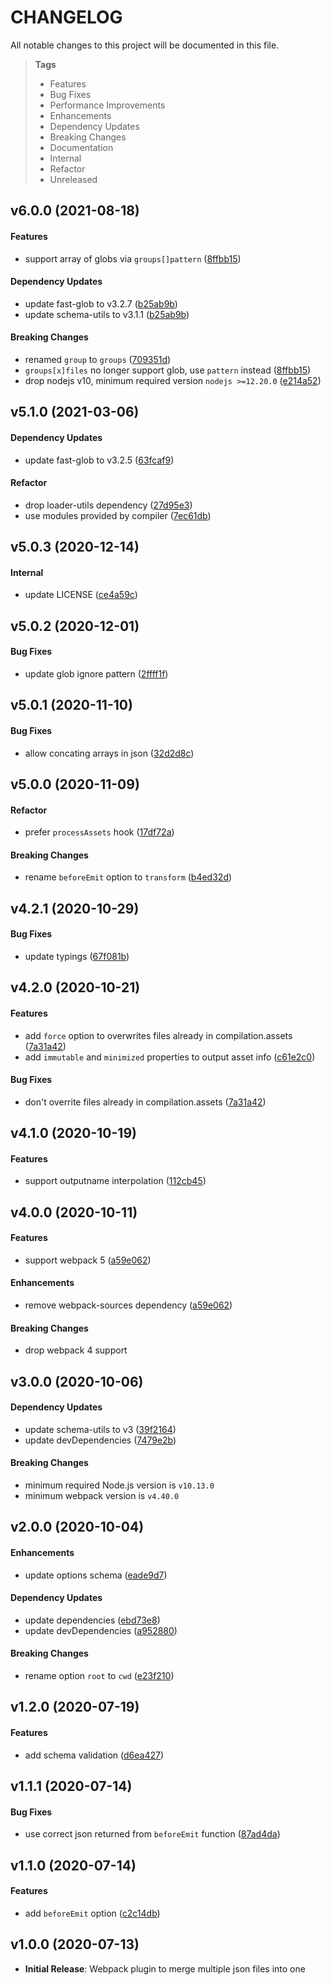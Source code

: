 # CHANGELOG

All notable changes to this project will be documented in this file.

> **Tags**
>
> - Features
> - Bug Fixes
> - Performance Improvements
> - Enhancements
> - Dependency Updates
> - Breaking Changes
> - Documentation
> - Internal
> - Refactor
> - Unreleased

## v6.0.0 (2021-08-18)

#### Features

- support array of globs via `groups[]pattern` ([8ffbb15](https://github.com/sibiraj-s/merge-json-webpack-plugin/commit/8ffbb15))

#### Dependency Updates

- update fast-glob to v3.2.7 ([b25ab9b](https://github.com/sibiraj-s/merge-json-webpack-plugin/commit/b25ab9b))
- update schema-utils to v3.1.1 ([b25ab9b](https://github.com/sibiraj-s/merge-json-webpack-plugin/commit/b25ab9b))

#### Breaking Changes

- renamed `group` to `groups` ([709351d](https://github.com/sibiraj-s/merge-json-webpack-plugin/commit/709351d))
- `groups[x]files` no longer support glob, use `pattern` instead ([8ffbb15](https://github.com/sibiraj-s/merge-json-webpack-plugin/commit/8ffbb15))
- drop nodejs v10, minimum required version `nodejs >=12.20.0` ([e214a52](https://github.com/sibiraj-s/merge-json-webpack-plugin/commit/e214a52))

## v5.1.0 (2021-03-06)

#### Dependency Updates

- update fast-glob to v3.2.5 ([63fcaf9](https://github.com/sibiraj-s/merge-json-webpack-plugin/commit/63fcaf9))

#### Refactor

- drop loader-utils dependency ([27d95e3](https://github.com/sibiraj-s/merge-json-webpack-plugin/commit/27d95e3))
- use modules provided by compiler ([7ec61db](https://github.com/sibiraj-s/merge-json-webpack-plugin/commit/7ec61db))

## v5.0.3 (2020-12-14)

#### Internal

- update LICENSE ([ce4a59c](https://github.com/sibiraj-s/merge-json-webpack-plugin/commit/ce4a59c))

## v5.0.2 (2020-12-01)

#### Bug Fixes

- update glob ignore pattern ([2ffff1f](https://github.com/sibiraj-s/merge-json-webpack-plugin/commit/2ffff1f))

## v5.0.1 (2020-11-10)

#### Bug Fixes

- allow concating arrays in json ([32d2d8c](https://github.com/sibiraj-s/merge-json-webpack-plugin/commit/32d2d8c))

## v5.0.0 (2020-11-09)

#### Refactor

- prefer `processAssets` hook ([17df72a](https://github.com/sibiraj-s/merge-json-webpack-plugin/commit/17df72a))

#### Breaking Changes

- rename `beforeEmit` option to `transform` ([b4ed32d](https://github.com/sibiraj-s/merge-json-webpack-plugin/commit/b4ed32d))

## v4.2.1 (2020-10-29)

#### Bug Fixes

- update typings ([67f081b](https://github.com/sibiraj-s/merge-json-webpack-plugin/commit/67f081b))

## v4.2.0 (2020-10-21)

#### Features

- add `force` option to overwrites files already in compilation.assets ([7a31a42](https://github.com/sibiraj-s/merge-json-webpack-plugin/commit/7a31a42))
- add `immutable` and `minimized` properties to output asset info ([c61e2c0](https://github.com/sibiraj-s/merge-json-webpack-plugin/commit/c61e2c0))

#### Bug Fixes

- don't overrite files already in compilation.assets ([7a31a42](https://github.com/sibiraj-s/merge-json-webpack-plugin/commit/7a31a42))

## v4.1.0 (2020-10-19)

#### Features

- support outputname interpolation ([112cb45](https://github.com/sibiraj-s/merge-json-webpack-plugin/commit/112cb45))

## v4.0.0 (2020-10-11)

#### Features

- support webpack 5 ([a59e062](https://github.com/sibiraj-s/merge-json-webpack-plugin/commit/a59e062))

#### Enhancements

- remove webpack-sources dependency ([a59e062](https://github.com/sibiraj-s/merge-json-webpack-plugin/commit/a59e062))

#### Breaking Changes

- drop webpack 4 support

## v3.0.0 (2020-10-06)

#### Dependency Updates

- update schema-utils to v3 ([39f2164](https://github.com/sibiraj-s/merge-json-webpack-plugin/commit/39f2164))
- update devDependencies ([7479e2b](https://github.com/sibiraj-s/merge-json-webpack-plugin/commit/7479e2b))

#### Breaking Changes

- minimum required Node.js version is `v10.13.0`
- minimum webpack version is `v4.40.0`

## v2.0.0 (2020-10-04)

#### Enhancements

- update options schema ([eade9d7](https://github.com/sibiraj-s/merge-json-webpack-plugin/commit/eade9d7))

#### Dependency Updates

- update dependencies ([ebd73e8](https://github.com/sibiraj-s/merge-json-webpack-plugin/commit/ebd73e8))
- update devDependencies ([a952880](https://github.com/sibiraj-s/merge-json-webpack-plugin/commit/a952880))

#### Breaking Changes

- rename option `root` to `cwd` ([e23f210](https://github.com/sibiraj-s/merge-json-webpack-plugin/commit/e23f210))

## v1.2.0 (2020-07-19)

#### Features

- add schema validation ([d6ea427](https://github.com/sibiraj-s/merge-json-webpack-plugin/commit/d6ea427))

## v1.1.1 (2020-07-14)

#### Bug Fixes

- use correct json returned from `beforeEmit` function ([87ad4da](https://github.com/sibiraj-s/merge-json-webpack-plugin/commit/87ad4da))

## v1.1.0 (2020-07-14)

#### Features

- add `beforeEmit` option ([c2c14db](https://github.com/sibiraj-s/merge-json-webpack-plugin/commit/c2c14db))

## v1.0.0 (2020-07-13)

- **Initial Release**: Webpack plugin to merge multiple json files into one
